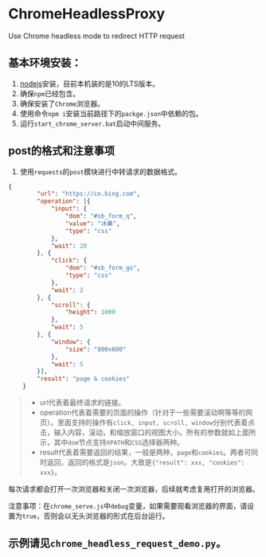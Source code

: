 # ChromeHeadlessProxy

Use Chrome headless mode to redirect HTTP request

## 基本环境安装：

1. [nodejs](https://nodejs.org/en/)安装，目前本机装的是10的LTS版本。
2. 确保```npm```已经包含。
3. 确保安装了```Chrome```浏览器。
4. 使用命令```npm i```安装当前路径下的```packge.json```中依赖的包。
5. 运行```start_chrome_server.bat```启动中间服务。

## post的格式和注意事项

1. 使用```requests```的```post```模块进行中转请求的数据格式。

``` json
{
        "url": "https://cn.bing.com",
        "operation": [{
            "input": {
                "dom": "#sb_form_q",
                "value": "冰菓",
                "type": "css"
            },
            "wait": 20
        }, {
            "click": {
                "dom": "#sb_form_go",
                "type": "css"
            },
            "wait": 2
        }, {
            "scroll": {
                "height": 1000
            },
            "wait": 5
        }, {
            "window": {
                "size": "800x600"
            },
            "wait": 5
        }],
        "result": "page & cookies"
    }
```

> - url代表着最终请求的链接。
> - operation代表着需要的页面的操作（针对于一些需要滚动啊等等的网页）。里面支持的操作有```click, input, scroll, window```分别代表着点击，输入内容，滚动，和缩放窗口的视图大小。所有的参数就如上面所示，其中```dom```节点支持```XPATH```和```CSS```选择器两种。
> - result代表着需要返回的结果，一般是两种，```page```和```cookies```。两者可同时返回，返回的格式是```json```。大致是```{"result": xxx, "cookies": xxx}```。

每次请求都会打开一次浏览器和关闭一次浏览器，后续就考虑复用打开的浏览器。

注意事项：在```chrome_serve.js```中```debug```变量，如果需要观看浏览器的界面，请设置为```true```，否则会以无头浏览器的形式在后台运行。

## 示例请见```chrome_headless_request_demo.py```。
